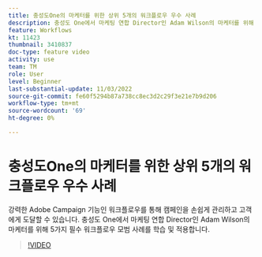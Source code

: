 ```yaml
---
title: 충성도One의 마케터를 위한 상위 5개의 워크플로우 우수 사례
description: 충성도 One에서 마케팅 연합 Director인 Adam Wilson의 마케터를 위해 5가지 필수 워크플로우 모범 사례를 학습 및 적용합니다.
feature: Workflows
kt: 11423
thumbnail: 3410837
doc-type: feature video
activity: use
team: TM
role: User
level: Beginner
last-substantial-update: 11/03/2022
source-git-commit: fe60f5294b87a738cc8ec3d2c29f3e21e7b9d206
workflow-type: tm+mt
source-wordcount: '69'
ht-degree: 0%

---
```



# 충성도One의 마케터를 위한 상위 5개의 워크플로우 우수 사례

강력한 Adobe Campaign 기능인 워크플로우를 통해 캠페인을 손쉽게 관리하고 고객에게 도달할 수 있습니다. 충성도 One에서 마케팅 연합 Director인 Adam Wilson의 마케터를 위해 5가지 필수 워크플로우 모범 사례를 학습 및 적용합니다.

>[!VIDEO](https://video.tv.adobe.com/v/3410837?quality=12)
